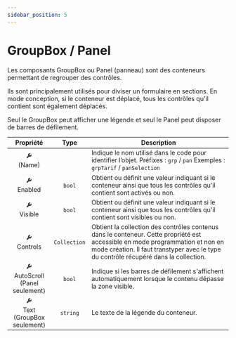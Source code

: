 ```yaml
---
sidebar_position: 5
---
```


# GroupBox / Panel

Les composants GroupBox ou Panel (panneau) sont des conteneurs permettant  de regrouper des contrôles.

Ils sont principalement utilisés pour diviser un formulaire en sections. En mode conception, si le conteneur est déplacé, tous les contrôles qu'il contient sont également déplacés.

Seul le GroupBox peut afficher une légende et seul le Panel peut disposer de barres de défilement.

| Propriété | Type | Description |
| :-------: | :--: | ----------- |
| ![propriété](../_00-shared/_propriete.png) <br/> (Name) | | Indique le nom utilisé dans le code pour identifier l’objet. Préfixes : `grp` / `pan` Exemples : `grpTarif` / `panSelection` |
| ![propriété](../_00-shared/_propriete.png) <br/> Enabled | `bool` | Obtient ou définit une valeur indiquant si le conteneur ainsi que tous les contrôles qu'il contient sont activés ou non. |
| ![propriété](../_00-shared/_propriete.png) <br/> Visible | `bool` | Obtient ou définit une valeur indiquant si le conteneur ainsi que tous les contrôles qu'il contient sont visibles ou non. |
| ![propriété](../_00-shared/_propriete.png) <br/> Controls | `Collection` | Obtient la collection des contrôles contenus dans le conteneur. Cette propriété est accessible en mode programmation et non en mode création. Il faut transtyper avec le type du contrôle récupéré dans la collection. |
| ![propriété](../_00-shared/_propriete.png) <br/> AutoScroll <br/> (Panel seulement) | `bool` | Indique si les barres de défilement s'affichent automatiquement lorsque le contenu dépasse la zone visible. |
| ![propriété](../_00-shared/_propriete.png) <br/> Text <br/> (GroupBox seulement) | `string` | Le texte de la légende du conteneur. |

